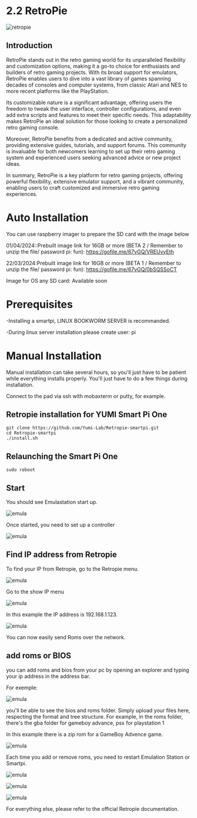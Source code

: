 # 2.2 RetroPie
![retropie](/img/SmartPi/Retro_Gaming/RetroPieWebsiteLogo.png)
## Introduction
RetroPie stands out in the retro gaming world for its unparalleled flexibility and customization options, making it a go-to choice for enthusiasts and builders of retro gaming projects. With its broad support for emulators, RetroPie enables users to dive into a vast library of games spanning decades of consoles and computer systems, from classic Atari and NES to more recent platforms like the PlayStation.

Its customizable nature is a significant advantage, offering users the freedom to tweak the user interface, controller configurations, and even add extra scripts and features to meet their specific needs. This adaptability makes RetroPie an ideal solution for those looking to create a personalized retro gaming console.

Moreover, RetroPie benefits from a dedicated and active community, providing extensive guides, tutorials, and support forums. This community is invaluable for both newcomers learning to set up their retro gaming system and experienced users seeking advanced advice or new project ideas.

In summary, RetroPie is a key platform for retro gaming projects, offering powerful flexibility, extensive emulator support, and a vibrant community, enabling users to craft customized and immersive retro gaming experiences.

# Auto Installation

You can use raspberry imager to prepare the SD card with the image below

01/04/2024::Prebuilt image link for 16GB or more (BETA 2 / Remember to unzip the file/ password pi: fun): https://gofile.me/67vGQ/VREUvyEth 

22/03/2024:Prebuilt image link for 16GB or more (BETA 1 / Remember to unzip the file/ password pi: fun): https://gofile.me/67vGQ/0bSQSSoCT

Image for OS any SD card: Available soon


# Prerequisites

-Installing a smartpi, LINUX BOOKWORM SERVER is recommanded.  

-During linux server installation please create user: pi 

# Manual Installation

Manual installation can take several hours, so you'll just have to be patient while everything installs properly. You'll just have to do a few things during installation.

Connect to the pad via ssh with mobaxterm or putty, for example.

## Retropie installation for YUMI Smart Pi One

```
git clone https://github.com/Yumi-Lab/Retropie-smartpi.git
cd Retropie-smartpi
./install.sh

```

## Relaunching the Smart Pi One

```
sudo reboot
```

## Start

You should see Emulastation start up.

![emula](/img/SmartPi/Retro_Gaming/bootemulastation.png)

Once started, you need to set up a controller

![emula](/img/SmartPi/Retro_Gaming/RetroPie-Reset-Controllers.png)


## Find IP address from Retropie

To find your IP from Retropie, go to the Retropie menu.

![emula](/img/SmartPi/Retro_Gaming/IP001.jpg)

Go to the show IP menu

![emula](/img/SmartPi/Retro_Gaming/IP002.jpg)

In this example the IP address is 192.168.1.123.

![emula](/img/SmartPi/Retro_Gaming/IP003.jpg)

You can now easily send Roms over the network.

## add roms or BIOS

you can add roms and bios from your pc by opening an explorer and typing your ip address in the address bar.

For exemple:

![emula](/img/SmartPi/Retro_Gaming/uncshare.png)

you'll be able to see the bios and roms folder. Simply upload your files here, respecting the format and tree structure.
For example, in the roms folder, there's the gba folder for gameboy advance, psx for playstation 1

In this example there is a zip rom for a GameBoy Advence game.

![emula](/img/SmartPi/Retro_Gaming/exemplegba.png)

Each time you add or remove roms, you need to restart Emulation Station or Smartpi.

![emula](/img/SmartPi/Retro_Gaming/gba1.jpg)

![emula](/img/SmartPi/Retro_Gaming/gba2.jpg)

![emula](/img/SmartPi/Retro_Gaming/gba3.jpg)


For everything else, please refer to the official Retropie documentation.


